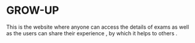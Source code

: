 # GROW-UP
This is the website where anyone can access the details of exams as well as the users can share their experience , by which it helps to others .
